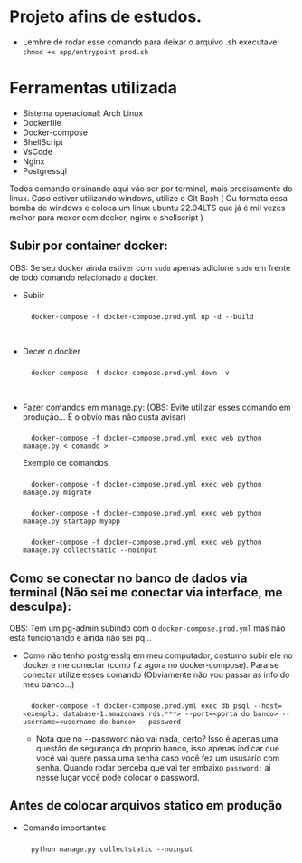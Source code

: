 # Projeto afins de estudos.
- Lembre de rodar esse comando para deixar o arquivo .sh executavel `chmod +x app/entrypoint.prod.sh`

# Ferramentas utilizada
- Sistema operacional: Arch Linux
- Dockerfile
- Docker-compose
- ShellScript
- VsCode
- Nginx
- Postgressql

Todos comando ensinando aqui vão ser por terminal, mais precisamente do linux. Caso estiver utilizando windows, utilize o Git Bash ( Ou formata essa bomba de windows e coloca um linux ubuntu 22.04LTS que já é mil vezes melhor para mexer com docker, nginx e shellscript )

## Subir por container docker:
OBS: Se seu docker ainda estiver com `sudo` apenas adicione `sudo` em frente de todo comando relacionado a docker.

- Subiir
    ###
        docker-compose -f docker-compose.prod.yml up -d --build

<br />

- Decer o docker
    ###
        docker-compose -f docker-compose.prod.yml down -v

<br />

- Fazer comandos em manage.py: (OBS: Evite utilizar esses comando em produção... É o obvio mas não custa avisar)
    ###
        docker-compose -f docker-compose.prod.yml exec web python manage.py < comando >
    Exemplo de comandos
    ###
        docker-compose -f docker-compose.prod.yml exec web python manage.py migrate
    ###
        docker-compose -f docker-compose.prod.yml exec web python manage.py startapp myapp
    ###
        docker-compose -f docker-compose.prod.yml exec web python manage.py collectstatic --noinput


## Como se conectar no banco de dados via terminal (Não sei me conectar via interface, me desculpa):
OBS: Tem um pg-admin subindo com o `docker-compose.prod.yml` mas não está funcionando e ainda não sei pq...
- Como não tenho postgresslq em meu computador, costumo subir ele no docker e me conectar (como fiz agora no docker-compose). Para se conectar utilize esses comando (Obviamente não vou passar as info do meu banco...)
    ###
        docker-compose -f docker-compose.prod.yml exec db psql --host=<exemplo: database-1.amazonaws.rds.***> --port=<porta do banco> --username=<username do banco> --password
    
    - Nota que no --password não vai nada, certo? Isso é apenas uma questão de segurança do proprio banco, isso apenas indicar que você vai quere passa uma senha caso você fez um ususario com senha. Quando rodar perceba que vai ter embaixo `password:` ai nesse lugar você pode colocar o password.

## Antes de colocar arquivos statico em produção
- Comando importantes
    ###
        python manage.py collectstatic --noinput
